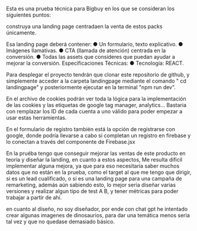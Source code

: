 Esta es una prueba técnica para Bigbuy en los que se consideran los siguientes puntos:

construya una landing page centradaen la venta de estos packs únicamente.

Esa landing page deberá contener:
● Un formulario, texto explicativo.
● Imágenes llamativas.
● CTA (llamada de atención) centrada en la conversión.
● Todas las assets que consideres que puedan ayudar a mejorar la conversión.
Especificaciones Técnicas:
● Tecnología: REACT.

Para desplegar el proyecto tendrán que clonar este repositorio de github, y simplemente acceder a la carpeta
landingpage mediante el comando " cd landingpage" y posteriormente ejecutar en la terminal "npm run dev".

En el archivo de cookies podrán ver toda la lógica para la implementación de las cookies y las etiquetas de 
google tag manager, analytics...  Bastaria con remplazar los ID de cada cuenta a uno válido para poder empezar
a usar estas herramientas.

En el formulario de registro también está la opción de registrarse con google, donde podría llevarse a cabo si
completan un registro en firebase y lo conectan a través del componente de Firebase.jsx 

En la pruéba tengo que conseguir mejorar las ventas de este producto en teoria y diseñar la landing, en cuanto
a estos aspectos, Me resulta dificil implementar alguna mejora, ya que para eso necesitaría saber muchos datos 
que no están en la prueba, como el target al que me tengo que dirigir, si es un lead cualificado, o si es una 
landing page para una campaña de remarketing, además aún sabiendo esto, lo mejor seria diseñar varias versiones
y realizar algun tipo de test A B, y tener métricas para poder trabajar a partir de ahí.

en cuanto al diseño, no soy diseñador, por ende con chat gpt he intentado crear algunas imagenes de dinosaurios,
para dar una temática menos seria tal vez y que no quedase demasiado básico.

